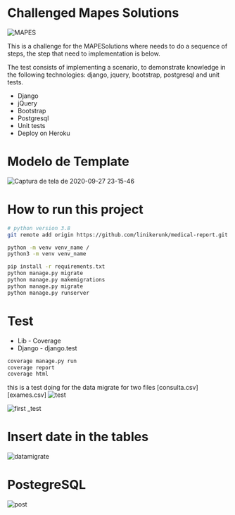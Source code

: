 # Challenged Mapes Solutions
![MAPES](https://user-images.githubusercontent.com/27506588/94381799-e64f6700-0110-11eb-9dc1-ef803d3e146e.png)


This is a challenge for the MAPESolutions where needs to do a sequence of steps, the step that need to implementation is below.

The test consists of implementing a scenario, to demonstrate knowledge in the following
technologies: django, jquery, bootstrap, postgresql and unit tests.
 - Django
 - jQuery
 - Bootstrap
 - Postgresql
 - Unit tests
 - Deploy on Heroku

# Modelo de Template
![Captura de tela de 2020-09-27 23-15-46](https://user-images.githubusercontent.com/27506588/94383969-e2731300-0117-11eb-8f1a-3ad0265de30c.png)



# How to run this project
```sh
# python version 3.8 
git remote add origin https://github.com/linikerunk/medical-report.git

python -m venv venv_name /
python3 -m venv venv_name 

pip install -r requirements.txt
python manage.py migrate
python manage.py makemigrations
python manage.py migrate
python manage.py runserver
```

# Test
  - Lib - Coverage
  - Django - django.test

```sh
coverage manage.py run
coverage report
coverage html
```
this is a test doing for the data migrate  for two files [consulta.csv] [exames.csv]
![test](https://user-images.githubusercontent.com/27506588/94382283-80fc7580-0112-11eb-9511-9d1e3bcd1195.png)

![first _test](https://user-images.githubusercontent.com/27506588/94382157-13504980-0112-11eb-8a77-9893a87873ed.png) 

# Insert date in the tables 
![datamigrate](https://user-images.githubusercontent.com/27506588/94382467-2d3e5c00-0113-11eb-8005-2cfe0108e1f3.png)


# PostegreSQL
![post](https://user-images.githubusercontent.com/27506588/94382531-6bd41680-0113-11eb-9305-27674c5ea915.png)
